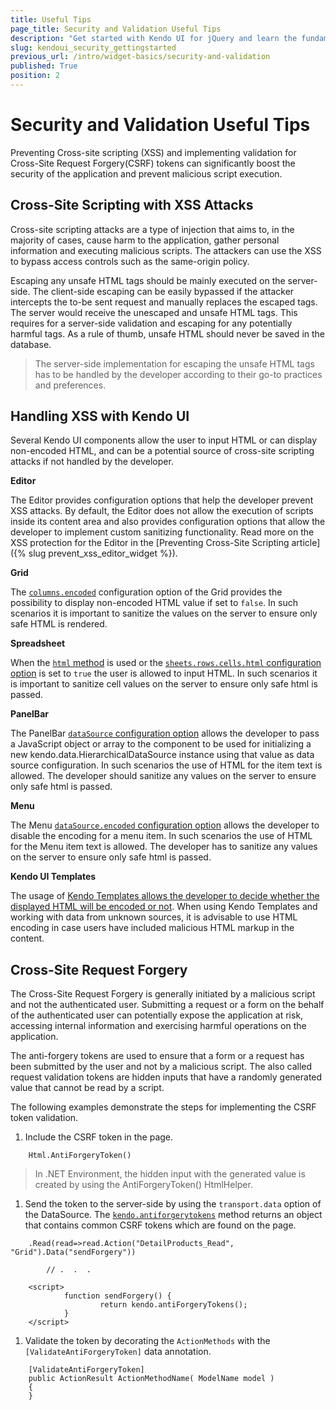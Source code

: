 ```yaml
---
title: Useful Tips
page_title: Security and Validation Useful Tips
description: "Get started with Kendo UI for jQuery and learn the fundamentals for XSS and CSRF attacks."
slug: kendoui_security_gettingstarted
previous_url: /intro/widget-basics/security-and-validation
published: True
position: 2
---
```


# Security and Validation Useful Tips

Preventing Cross-site scripting (XSS) and implementing validation for Cross-Site Request Forgery(CSRF) tokens can significantly boost the security of the application and prevent malicious script execution.

## Cross-Site Scripting with XSS Attacks

Cross-site scripting attacks are a type of injection that aims to, in the majority of cases, cause harm to the application, gather personal information and executing malicious scripts. The attackers can use the XSS to bypass access controls such as the same-origin policy.

Escaping any unsafe HTML tags should be mainly executed on the server-side. The client-side escaping can be easily bypassed if the attacker intercepts the to-be sent request and manually replaces the escaped tags. The server would receive the unescaped and unsafe HTML tags. This requires for a server-side validation and escaping for any potentially harmful tags. As a rule of thumb, unsafe HTML should never be saved in the database.

> The server-side implementation for escaping the unsafe HTML tags has to be handled by the developer according to their go-to practices and preferences.

## Handling XSS with Kendo UI

Several Kendo UI components allow the user to input HTML or can display non-encoded HTML, and can be a potential source of cross-site scripting attacks if not handled by the developer.

**Editor**

The Editor provides configuration options that help the developer prevent XSS attacks. By default, the Editor does not allow the execution of scripts inside its content area and also provides configuration options that allow the developer to implement custom sanitizing functionality. Read more on the XSS protection for the Editor in the [Preventing Cross-Site Scripting article]({% slug prevent_xss_editor_widget %}).

**Grid**

The [`columns.encoded`](/api/javascript/ui/grid/configuration/columns.encoded) configuration option of the Grid provides the possibility to display non-encoded HTML value if set to `false`. In such scenarios it is important to sanitize the values on the server to ensure only safe HTML is rendered.

**Spreadsheet**

When the [`html` method](/api/javascript/spreadsheet/range/methods/html) is used or the [`sheets.rows.cells.html` configuration option](/api/javascript/ui/spreadsheet/configuration/sheets.rows.cells) is set to `true` the user is allowed to input HTML. In such scenarios it is important to sanitize cell values on the server to ensure only safe html is passed.

**PanelBar**

The PanelBar [`dataSource` configuration option](/api/javascript/ui/panelbar/configuration/datasource#datasource) allows the developer to pass a JavaScript object or array to the component to be used for initializing a new kendo.data.HierarchicalDataSource instance using that value as data source configuration. In such scenarios the use of HTML for the item text is allowed. The developer should sanitize any values on the server to ensure only safe html is passed.

**Menu**

The Menu [`dataSource.encoded` configuration option](/api/javascript/ui/menu/configuration/datasource#datasource) allows the developer to disable the encoding for a menu item. In such scenarios the use of HTML for the Menu item text is allowed. The developer has to sanitize any values on the server to ensure only safe html is passed.

**Kendo UI Templates**

The usage of [Kendo Templates allows the developer to decide whether the displayed HTML will be encoded or not](https://docs.telerik.com/kendo-ui/framework/templates/overview#rendering-html-encoded-values). When using Kendo Templates and working with data from unknown sources, it is advisable to use HTML encoding in case users have included malicious HTML markup in the content.

## Cross-Site Request Forgery

The Cross-Site Request Forgery is generally initiated by a malicious script and not the authenticated user. Submitting a request or a form on the behalf of the authenticated user can potentially expose the application at risk, accessing internal information and exercising harmful operations on the application.

The anti-forgery tokens are used to ensure that a form or a request has been submitted by the user and not by a malicious script. The also called request validation tokens are hidden inputs that have a randomly generated value that cannot be read by a script.

The following examples demonstrate the steps for implementing the CSRF token validation.

1. Include the CSRF token in the page.

  ```
      Html.AntiForgeryToken()
  ```

  > In .NET Environment, the hidden input with the generated value is created by using the AntiForgeryToken() HtmlHelper.

1. Send the token to the server-side by using the `transport.data` option of the DataSource. The [`kendo.antiforgerytokens`](https://docs.telerik.com/kendo-ui/api/javascript/kendo/methods/antiforgerytokens) method returns an object that contains common CSRF tokens which are found on the page.

  ```
      .Read(read=>read.Action("DetailProducts_Read", "Grid").Data("sendForgery"))

          // .  .  .

      <script>
              function sendForgery() {
                      return kendo.antiForgeryTokens();
              }
      </script>

  ```

1. Validate the token by decorating the `ActionMethods` with the `[ValidateAntiForgeryToken]` data annotation.

  ```
      [ValidateAntiForgeryToken]
      public ActionResult ActionMethodName( ModelName model )
      {
      }

  ```
